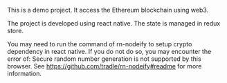 This is a demo project. It access the Ethereum blockchain using web3.

The project is developed using react native. The state is managed in redux store.

You may need to run the command of rn-nodeify to setup crypto dependency in react native. If you do not do so, you may encounter the error of: Secure random number generation is not supported by this browser. See https://github.com/tradle/rn-nodeify#readme for more information.
